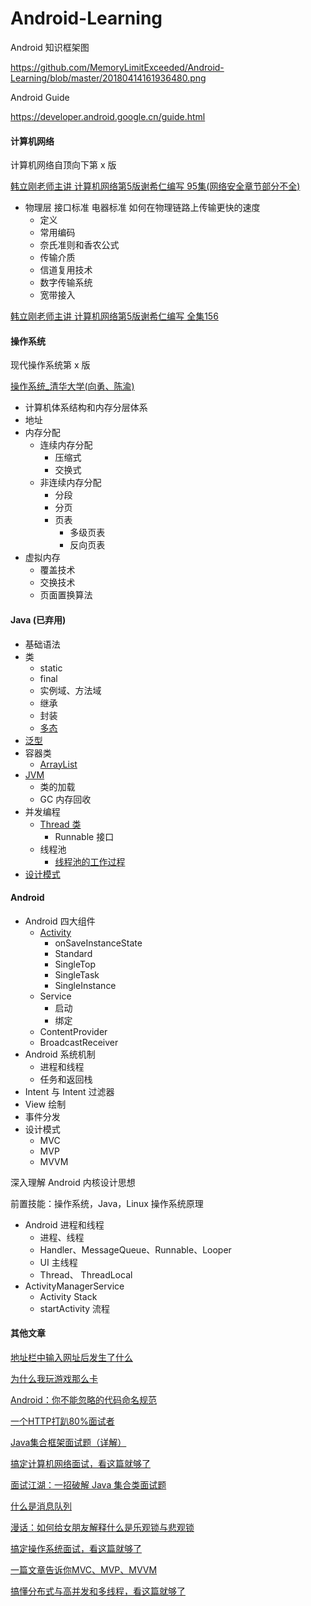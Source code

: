 # Android-Learning

Android 知识框架图

https://github.com/MemoryLimitExceeded/Android-Learning/blob/master/20180414161936480.png

Android Guide

https://developer.android.google.cn/guide.html

#### 计算机网络

计算机网络自顶向下第 x 版

[韩立刚老师主讲 计算机网络第5版谢希仁编写 95集(网络安全章节部分不全)](https://www.bilibili.com/video/av9876107)

- 物理层 接口标准 电器标准 如何在物理链路上传输更快的速度
  - 定义
  - 常用编码
  - 奈氏准则和香农公式
  - 传输介质
  - 信道复用技术
  - 数字传输系统
  - 宽带接入

[韩立刚老师主讲 计算机网络第5版谢希仁编写 全集156](https://www.bilibili.com/video/av23124815)

#### 操作系统

现代操作系统第 x 版

[操作系统_清华大学(向勇、陈渝)](https://www.bilibili.com/video/av6538245)

- 计算机体系结构和内存分层体系
- 地址
- 内存分配
  - 连续内存分配
    - 压缩式
    - 交换式
  - 非连续内存分配
    - 分段
    - 分页
    - 页表
      - 多级页表
      - 反向页表
- 虚拟内存
  - 覆盖技术
  - 交换技术
  - 页面置换算法

#### Java (已弃用)

 - 基础语法
- 类
  - static
  - final
  - 实例域、方法域
  - 继承
  - 封装
  - [多态](https://www.cnblogs.com/chenssy/p/3372798.html)
- [泛型](http://mp.weixin.qq.com/s?__biz=MzI4Njg5MDA5NA==&mid=2247484109&idx=1&sn=ed48fa9216c260fb9b622d9f383d8c25&chksm=ebd743ccdca0cadad9e8e4a5cd9a7ce96b595ddaf6fb2e817a9a0d49d4d54c50bb93a97e56eb&mpshare=1&scene=23&srcid=0405w0PWyeFziohgkFteudGy#rd)
- 容器类
  - [ArrayList](https://www.cnblogs.com/skywang12345/p/3308556.html)
- [JVM](http://mp.weixin.qq.com/s?__biz=MzI4Njg5MDA5NA==&mid=2247484721&idx=2&sn=73b2762abd8c54cdc8b6bb8b5692384b&chksm=ebd74430dca0cd262c0cd72509e8e9df71287eb74d3e3e56430934df7c60db38a78824a80a4a&mpshare=1&scene=23&srcid=0405B7kJR1XWFFZt8WDfZFWT#rd)
  - 类的加载
  - GC 内存回收
- 并发编程
  - [Thread 类](https://www.cnblogs.com/renhui/p/6066852.html)
    - Runnable 接口
  - 线程池
    - [线程池的工作过程](http://mp.weixin.qq.com/s?__biz=MzI4Njg5MDA5NA==&mid=2247485062&idx=1&sn=561c812a635457ab85abb52f36d44aae&chksm=ebd74787dca0ce91b105a5bfc3efe9fe7a5c583f76817733a0b74be6f3481bee1f553fdb4463&mpshare=1&scene=23&srcid=#rd)
- [设计模式](https://www.jianshu.com/p/3fb2a638d13c)

#### Android

- Android 四大组件
  - [Activity](https://developer.android.google.cn/guide/components/activities.html)
    - onSaveInstanceState
    - Standard
    - SingleTop
    - SingleTask
    - SingleInstance
  - Service
    - 启动
    - 绑定
  - ContentProvider
  - BroadcastReceiver
- Android 系统机制
  - 进程和线程
  - 任务和返回栈
- Intent 与 Intent 过滤器
- View 绘制
- 事件分发
- 设计模式
  - MVC
  - MVP
  - MVVM


深入理解 Android 内核设计思想

前置技能：操作系统，Java，Linux 操作系统原理

- Android 进程和线程
  - 进程、线程
  - Handler、MessageQueue、Runnable、Looper
  - UI 主线程
  - Thread、 ThreadLocal
- ActivityManagerService
  - Activity Stack
  - startActivity 流程

#### 其他文章

[地址栏中输入网址后发生了什么](http://mp.weixin.qq.com/s?__biz=MzI4Njg5MDA5NA==&mid=2247485074&idx=1&sn=db1c122d5aedae4d342b5adc415fa607&chksm=ebd74793dca0ce85f747f114b83a1400847d6d39ee9c05190f0e868b21b8239cfcd73aed88c0&mpshare=1&scene=23&srcid=#rd)

[为什么我玩游戏那么卡](http://mp.weixin.qq.com/s?__biz=MzI4Njg5MDA5NA==&mid=2247485082&idx=1&sn=7844aab2dec93abbb2083dbde2cb07aa&chksm=ebd7479bdca0ce8d217008008c313d8cfeaabe7d78f78802799e714fa660d2c42cd2971961b9&mpshare=1&scene=23&srcid=#rd)

[Android：你不能忽略的代码命名规范](https://www.jianshu.com/p/b7a644ea0d25)

[一个HTTP打趴80%面试者](https://mp.weixin.qq.com/s?__biz=MzAwNTM0ODY1Mg==&mid=2457116071&idx=1&sn=1d3fc05837fac690829e43fc135e25be&chksm=8c9e31e4bbe9b8f2a64c223c48a458ab4af27146fa6d63d367b89792d6ff7f34887702b2ceeb&token=393364506&lang=zh_CN#rd)

[Java集合框架面试题（详解）](https://blog.csdn.net/qq_42651904/article/details/89089218)

[搞定计算机网络面试，看这篇就够了](https://mp.weixin.qq.com/s?__biz=MzUyOTk5NDQwOA==&mid=2247485219&idx=1&sn=c4b24be02bc3311fe161669555f00406&chksm=fa59c0e4cd2e49f2a7d6ab760feb3dfbba2cbc77da2a9c4ac450b9c5a78f5be8859e1aa586af&mpshare=1&scene=23&srcid=#rd)

[面试江湖：一招破解 Java 集合类面试题](https://mp.weixin.qq.com/s?__biz=MzUyOTk5NDQwOA==&mid=2247485204&idx=1&sn=efb545ad88dec3d17207f8a9d71458be&chksm=fa59c0d3cd2e49c53414128bae049e1d658bc8677896fa4b134f64537ae24dd38868b5ee0ab7&mpshare=1&scene=23&srcid=#rd)

[什么是消息队列](https://mp.weixin.qq.com/s?__biz=MzI4Njg5MDA5NA==&mid=2247485080&idx=1&sn=f223feb9256727bde4387d918519766b&chksm=ebd74799dca0ce8fa46223a33042a79fc16ae6ac246cb8f07e63a4a2bdce33d8c6dc74e8bd20&mpshare=1&scene=23&srcid=0409miJTefirATUKMH8DPy63#rd)

[漫话：如何给女朋友解释什么是乐观锁与悲观锁](https://mp.weixin.qq.com/s?__biz=Mzg3MjA4MTExMw==&mid=2247485251&idx=1&sn=c11d4aaafa072ff00c2d7199ca9bfc8e&chksm=cef5f4f5f9827de3811bad3dbe452a71c78a968d3b6ded2fb5f96b1720cd2d34b85745fbba22&mpshare=1&scene=23&srcid=#rd)

[搞定操作系统面试，看这篇就够了](https://mp.weixin.qq.com/s?__biz=MzUyOTk5NDQwOA==&mid=2247485229&idx=1&sn=398d01889dcc7149bd74ad015258837b&chksm=fa59c0eacd2e49fc379236b83fa3ef7185cda259174966f5af0f51605be48c5c1f323ffe0661&mpshare=1&scene=23&srcid=#rd)

[一篇文章告诉你MVC、MVP、MVVM](https://mp.weixin.qq.com/s?__biz=MzI0MjE3OTYwMg==&mid=2649553050&idx=1&sn=246b773ebcf18469c44fd225a1395e58&chksm=f11813e7c66f9af1df4608f34f39e7813c6cc84c0c2bdcff1212a0fc3cb34152294f20e11905&mpshare=1&scene=23&srcid=#rd)

[搞懂分布式与高并发和多线程，看这篇就够了](http://mp.weixin.qq.com/s?__biz=MzUyOTk5NDQwOA==&mid=2247485317&idx=1&sn=c5a0f84074c0e101ff0464d298ed22d7&chksm=fa59c042cd2e4954550b2d3a552e56868535ea751cca7d2b2ca850d33e6f65f9627d8584820a&mpshare=1&scene=23&srcid=#rd)

